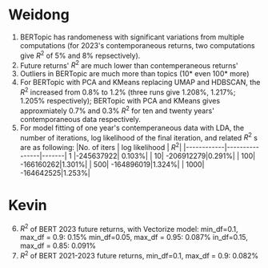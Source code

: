 # Weidong
1. BERTopic has randomeness with significant variations from multiple computations (for 2023's contemporaneous returns, two computations give $R^2$ of 5\% and 8\% repsectively).
2. Future returns' $R^2$ are much lower than contemperaneous returns'
3. Outliers in BERTopic are much more than topics (10* even 100* more)
4. For BERTopic with PCA and KMeans replacing UMAP and HDBSCAN, the $R^2$ increased from 0.8% to 1.2% (three runs give 1.208%, 1.217%; 1.205% respectively); BERTopic with PCA and KMeans gives approxmiately 0.7% and 0.3% $R^2$ for ten and twenty years' contemporaneous data respectively.
5. For model fitting of one year's contemperaneous data with LDA, the number of iterations, log likelihood of the final iteration, and related $R^2$ s are as following:
   |No. of iters | log likelihood | $R^2$|
   |------------|----------------|-------|
    1 |-245637922| 0.103%|
   | 10| -206912279|0.291%|
   | 100| -166160262|1.301%|
   | 500| -164896019|1.324%|
   | 1000| -164642525|1.253%|


# Kevin
6. $R^2$ of BERT 2023 future returns, with Vectorize model: 
   min_df=0.1, max_df = 0.9: 0.15%
   min_df=0.05, max_df = 0.95: 0.087%
   in_df=0.15, max_df = 0.85: 0.091%
7. $R^2$ of BERT 2021-2023 future returns, min_df=0.1, max_df = 0.9: 0.082%
